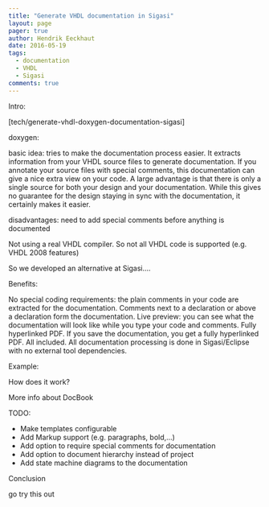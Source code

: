 ```yaml
---
title: "Generate VHDL documentation in Sigasi"
layout: page 
pager: true
author: Hendrik Eeckhaut
date: 2016-05-19
tags: 
  - documentation
  - VHDL
  - Sigasi
comments: true
---
```



Intro:

[tech/generate-vhdl-doxygen-documentation-sigasi]

doxygen: 

basic idea: tries to make the documentation process easier. It extracts information from your VHDL source files to generate documentation. If you annotate your source files with special comments, this documentation can give a nice extra view on your code. A large advantage is that there is only a single source for both your design and your documentation. While this gives no guarantee for the design staying in sync with the documentation, it certainly makes it easier.

disadvantages:
need to add special comments before anything is documented

Not using a real VHDL compiler. So not all VHDL code is supported (e.g. VHDL 2008 features)

So we developed an alternative at Sigasi....

Benefits:

No special coding requirements: the plain comments in your code are extracted for the documentation. Comments next to a declaration or above a declaration form the documentation.
Live preview: you can see what the documentation will look like while you type your code and comments.
Fully hyperlinked PDF. If you save the documentation, you get a fully hyperlinked PDF.
All included. All documentation processing is done in Sigasi/Eclipse with no external tool dependencies.


Example:


How does it work?

More info about DocBook

TODO:

* Make templates configurable
* Add Markup support (e.g. paragraphs, bold,...)
* Add option to require special comments for documentation
* Add option to document hierarchy instead of project
* Add state machine diagrams to the documentation

Conclusion

go try this out
